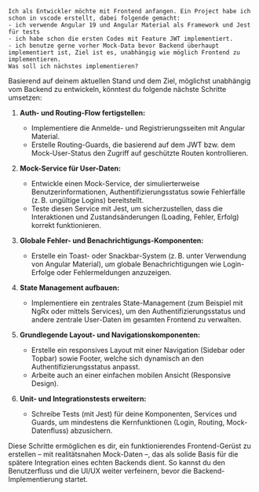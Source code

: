 ```
Ich als Entwickler möchte mit Frontend anfangen. Ein Project habe ich schon in vscode erstellt, dabei folgende gemacht:
- ich verwende Angular 19 und Angular Material als Framework und Jest für tests
- ich habe schon die ersten Codes mit Feature JWT implementiert.
- ich benutze gerne vorher Mock-Data bevor Backend überhaupt implementiert ist, Ziel ist es, unabhängig wie möglich Frontend zu implementieren.
Was soll ich nächstes implementieren?
```

Basierend auf deinem aktuellen Stand und dem Ziel, möglichst unabhängig vom Backend zu entwickeln, könntest du folgende nächste Schritte umsetzen:

1. **Auth- und Routing-Flow fertigstellen:**

   - Implementiere die Anmelde- und Registrierungsseiten mit Angular Material.
   - Erstelle Routing-Guards, die basierend auf dem JWT bzw. dem Mock-User-Status den Zugriff auf geschützte Routen kontrollieren.

2. **Mock-Service für User-Daten:**

   - Entwickle einen Mock-Service, der simulierterweise Benutzerinformationen, Authentifizierungsstatus sowie Fehlerfälle (z. B. ungültige Logins) bereitstellt.
   - Teste diesen Service mit Jest, um sicherzustellen, dass die Interaktionen und Zustandsänderungen (Loading, Fehler, Erfolg) korrekt funktionieren.

3. **Globale Fehler- und Benachrichtigungs-Komponenten:**

   - Erstelle ein Toast- oder Snackbar-System (z. B. unter Verwendung von Angular Material), um globale Benachrichtigungen wie Login-Erfolge oder Fehlermeldungen anzuzeigen.

4. **State Management aufbauen:**

   - Implementiere ein zentrales State-Management (zum Beispiel mit NgRx oder mittels Services), um den Authentifizierungsstatus und andere zentrale User-Daten im gesamten Frontend zu verwalten.

5. **Grundlegende Layout- und Navigationskomponenten:**

   - Erstelle ein responsives Layout mit einer Navigation (Sidebar oder Topbar) sowie Footer, welche sich dynamisch an den Authentifizierungsstatus anpasst.
   - Arbeite auch an einer einfachen mobilen Ansicht (Responsive Design).

6. **Unit- und Integrationstests erweitern:**
   - Schreibe Tests (mit Jest) für deine Komponenten, Services und Guards, um mindestens die Kernfunktionen (Login, Routing, Mock-Datenfluss) abzusichern.

Diese Schritte ermöglichen es dir, ein funktionierendes Frontend-Gerüst zu erstellen – mit realitätsnahen Mock-Daten –, das als solide Basis für die spätere Integration eines echten Backends dient. So kannst du den Benutzerfluss und die UI/UX weiter verfeinern, bevor die Backend-Implementierung startet.
